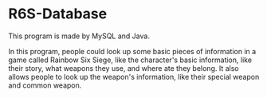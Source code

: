 # R6S-Database
This program is made by MySQL and Java. 

In this program, people could look up some basic pieces of information in a game called Rainbow Six Siege, like the character's basic information, like their story, what weapons they use, and where ate they belong. It also allows people to look up the weapon's information, like their special weapon and common weapon. 
